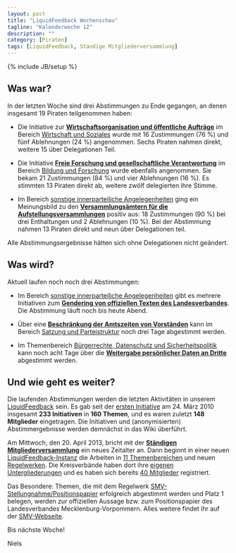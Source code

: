 ```yaml
---
layout: post
title: "LiquidFeedback Wochenschau"
tagline: "Kalenderwoche 12"
description: ""
category: [Piraten]
tags: [LiquidFeedback, Ständige Mitgliederversammlung]
---
```

{% include JB/setup %}

## Was war?

In der letzten Woche sind drei Abstimmungen zu Ende gegangen, an denen insgesamt 19 Piraten teilgenommen haben:

-  Die Initiative zur [**Wirtschaftsorganisation und öffentliche Aufträge**](https://lqpp.de/mv/initiative/show/218.html) im Bereich [Wirtschaft und Soziales](https://lqpp.de/mv/area/show/17.html) wurde mit 16 Zustimmungen (76 %) und fünf Ablehnungen (24 %) angenommen. Sechs Piraten nahmen direkt, weitere 15 über Delegationen Teil.

- Die Initiative [**Freie Forschung und gesellschaftliche Verantwortung**](https://lqpp.de/mv/issue/show/156.html) im Bereich [Bildung und Forschung](https://lqpp.de/mv/area/show/12.html) wurde ebenfalls angenommen. Sie bekam 21 Zustimmungen (84 %) und vier Ablehnungen (16 %). Es stimmten 13 Piraten direkt ab, weitere zwölf delegierten ihre Stimme.

- Im Bereich [sonstige innerparteiliche Angelegenheiten](https://lqpp.de/mv/area/show/9.html) ging ein Meinungsbild zu den [**Versammlungsämtern für die Aufstellungsversammlungen**](https://lqpp.de/mv/issue/show/157.html) positiv aus: 18 Zustimmungen (90 %) bei drei Enthaltungen und 2 Ablehnungen (10 %). Bei der Abstimmung nahmen 13 Piraten direkt und neun über Delegationen teil.

Alle Abstimmungsergebnisse hätten sich ohne Delegationen nicht geändert.

## Was wird?

Aktuell laufen noch noch drei Abstimmungen:

- Im Bereich [sonstige innerparteiliche Angelegenheiten](https://lqpp.de/mv/area/show/9.html) gibt es mehrere Initiativen zum [**Gendering von offiziellen Texten des Landesverbandes**](https://lqpp.de/mv/issue/show/158.html). Die Abstimmung läuft noch bis heute Abend.

- Über eine [**Beschränkung der Amtszeiten von Vorständen**](https://lqpp.de/mv/issue/show/159.html) kann im Bereich [Satzung und Parteistruktur](https://lqpp.de/mv/area/show/4.html) noch drei Tage abgestimmt werden.

- Im Themenbereich [Bürgerrechte, Datenschutz und Sicherheitspolitik](https://lqpp.de/mv/area/show/13.html) kann noch acht Tage über die [**Weitergabe persönlicher Daten an Dritte**](https://lqpp.de/mv/issue/show/160.html) abgestimmt werden.

## Und wie geht es weiter?

Die laufenden Abstimmungen werden die letzten Aktivitäten in unserem [LiquidFeedback](https://lqpp.de/mv) sein. Es gab seit der [ersten Initiative](https://lqpp.de/mv/initiative/show/1.html) am 24. März 2010 insgesamt **233 Initiativen** in **160 Themen**, und es waren zuletzt **148 Mitglieder** eingetragen. Die Initiativen und (anonymisierten) Abstimmergebnisse werden demnächst in das Wiki überführt.

Am Mittwoch, den 20. April 2013, bricht mit der [**Ständigen Mitgliederversammlung**](http://smv.piratenpartei-mv.de) ein neues Zeitalter an. Dann beginnt in einer neuen [LiquidFeedback-Instanz](https://lqpp.de/smvmv) die Arbeiten in [11 Themenbereichen](https://lqpp.de/smvmv/unit/show/1.html) und neuen [Regelwerken](https://lqpp.de/smvmv/policy/list.html). Die Kreisverbände haben dort ihre [eigenen Untergliederungen](https://lqpp.de/smvmv/index/index.html) und es haben sich bereits [40 Mitglieder](https://lqpp.de/smvmv/index/index.html?tab=members) registriert.

Das Besondere: Themen, die mit dem Regelwerk [SMV-Stellungnahme/Positionspapier](https://lqpp.de/smvmv/policy/show/1.html) erfolgreich abgestimmt werden und Platz 1 belegen, werden zur offiziellen Aussage bzw. zum Positionspapier des Landesverbandes Mecklenburg-Vorpommern. Alles weitere findet ihr auf der [SMV-Webseite](http://smv.piratenpartei-mv.de).

Bis nächste Woche!

Niels
